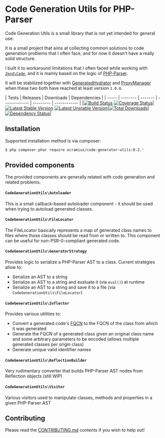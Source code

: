 # Code Generation Utils for PHP-Parser

Code Generation Utils is a small library that is not yet intended for general use.

It is a small project that aims at collecting common solutions to code generation problems
that I often face, and for now it doesn't have a really solid structure.

I built it to workaround limitations that I often faced while working
with [`Zend\Code`](https://github.com/zendframework/zf2/tree/master/library/Zend/Code),
and it is mainly based on the logic of [PHP-Parser](https://github.com/nikic/PHP-Parser).

It will be stabilized together with [GeneratedHydrator](https://github.com/Ocramius/GeneratedHydrator)
and [ProxyManager](https://github.com/Ocramius/ProxyManager) when these two both have
reached at least version `1.0.0`.

| Tests | Releases | Downloads | Dependencies |
| ----- | -------- | ------- | ------------- | --------- | ------------ |
|[![Build Status](https://travis-ci.org/Ocramius/CodeGenerationUtils.png?branch=master)](https://travis-ci.org/Ocramius/CodeGenerationUtils) [![Coverage Status](https://coveralls.io/repos/Ocramius/CodeGenerationUtils/badge.png?branch=master)](https://coveralls.io/r/Ocramius/CodeGenerationUtils)|[![Latest Stable Version](https://poser.pugx.org/ocramius/code-generator-utils/v/stable.png)](https://packagist.org/packages/ocramius/code-generator-utils) [![Latest Unstable Version](https://poser.pugx.org/ocramius/code-generator-utils/v/unstable.png)](https://packagist.org/packages/ocramius/code-generator-utils)|[![Total Downloads](https://poser.pugx.org/ocramius/code-generator-utils/downloads.png)](https://packagist.org/packages/ocramius/code-generator-utils)|[![Dependency Status](https://www.versioneye.com/package/php--ocramius--code-generator-utils/badge.png)](https://www.versioneye.com/package/php--ocramius--code-generator-utils)|

## Installation

Supported installation method is via composer:

```sh
$ php composer.phar require ocramius/code-generator-utils:0.2.*
```

## Provided components

The provided components are generally related with code generation and related problems.

#### `CodeGenerationUtils\Autoloader`

This is a small callback-based autoloader component - it should be used when trying to autoload
generated classes.

#### `CodeGenerationUtils\FileLocator`

The FileLocator basically represents a map of generated class names to files where those classes
should be read from or written to. This component can be useful for non-PSR-0-compliant generated code.

#### `CodeGenerationUtils\GeneratorStrategy`

Provides logic to serialize a PHP-Parser AST to a class. Current strategies allow to:

 * Serialize an AST to a string
 * Serialize an AST to a string and evaluate it (via `eval()`) at runtime
 * Serialize an AST to a string and save it to a file (via `CodeGenerationUtils\FileLocator`)

#### `CodeGenerationUtils\Inflector`

Provides various utilities to:

 * Convert a generated code's [FQCN](http://php.net/manual/en/language.namespaces.rules.php)
   to the FQCN of the class from which it was generated
 * Generate the FQCN of a generated class given an original class name and some arbitrary
   parameters to be encoded (allows multiple generated classes per origin class)
 * Generate unique valid identifier names

#### `CodeGenerationUtils\ReflectionBuilder`

Very rudimentary converter that builds PHP-Parser AST nodes from Reflection objects (still WIP)

#### `CodeGenerationUtils\Visitor`

Various visitors used to manipulate classes, methods and properties in a given PHP-Parser AST

## Contributing

Please read the [CONTRIBUTING.md](https://github.com/Ocramius/CodeGenerationUtils/blob/master/CONTRIBUTING.md) contents
if you wish to help out!
